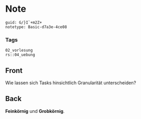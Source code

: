 # Note
```
guid: G/}I`+m2Z+
notetype: Basic-d7a3e-4ce08
```

### Tags
```
02_vorlesung
rs::04_uebung
```

## Front
<p>Wie lassen sich Tasks hinsichtlich Granularität unterscheiden?

## Back
<b>Feinkörnig</b> und <b>Grobkörnig</b>.
